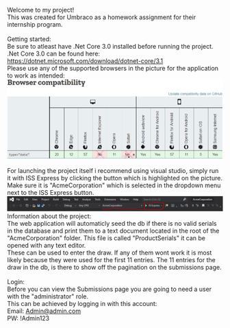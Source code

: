 Welcome to my project! <br>
This was created for Umbraco as a homework assignment for their internship program. <br>
<br>
Getting started: <br>
Be sure to atleast have .Net Core 3.0 installed before running the project. <br>
.Net Core 3.0 can be found here: <br>
https://dotnet.microsoft.com/download/dotnet-core/3.1 <br>
Please use any of the supported browsers in the picture for the application to work as intended: <br>
![](https://github.com/kenniholm/AcmeCorp-Umbraco/blob/master/Images/datePickerSupport.PNG) <br>
<br>
For launching the project itself i recommend using visual studio, simply run it with ISS Express by clicking the button which is highlighted on the picture. <br>
Make sure it is "AcmeCorporation" which is selected in the dropdown menu next to the ISS Express button. <br>
![](https://github.com/kenniholm/AcmeCorp-Umbraco/blob/master/Images/ISSExpress.PNG)
<br>
Information about the project: <br>
The web application will automaticly seed the db if there is no valid serials in the database
and print them to a text document located in the root of the "AcmeCorporation" folder. This file is called "ProductSerials" it can be
opened with any text editor. <br>
These can be used to enter the draw. If any of them wont work it is most likely because they were used for the first 11 entries.
The 11 entries for the draw in the db, is there to show off the pagination on the submissions page.<br>
<br>
Login: <br>
Before you can view the Submissions page you are going to need a user with the "administrator" role. <br>
This can be achieved by logging in with this account: <br>
Email: Admin@admin.com <br>
PW: !Admin123

